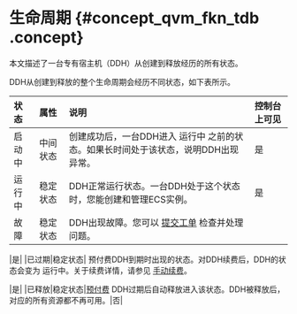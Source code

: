 # 生命周期 {#concept_qvm_fkn_tdb .concept}

本文描述了一台专有宿主机（DDH）从创建到释放经历的所有状态。

DDH从创建到释放的整个生命周期会经历不同状态，如下表所示。

|状态|属性|说明|控制台上可见|
|:-|:-|:-|:-----|
|启动中|中间状态|创建成功后，一台DDH进入 运行中 之前的状态。如果长时间处于该状态，说明DDH出现异常。|是|
|运行中|稳定状态|DDH正常运行状态。一台DDH处于这个状态时，您能创建和管理ECS实例。|是|
|故障|稳定状态| DDH出现故障。您可以 [提交工单](https://selfservice.console.aliyun.com/ticket/createIndex) 检查并处理问题。

 |是|
|已过期|稳定状态| 预付费DDH到期时出现的状态。对DDH续费后，DDH的状态会变为 运行中。关于续费详情，请参见 [手动续费](../../../../cn.zh-CN/用户指南/手动续费.md#)。

 |是|
|已释放|稳定状态|[预付费](../../../../cn.zh-CN/产品定价/预付费.md#) DDH过期后自动释放进入该状态。DDH被释放后，对应的所有资源都不再可用。|否|

